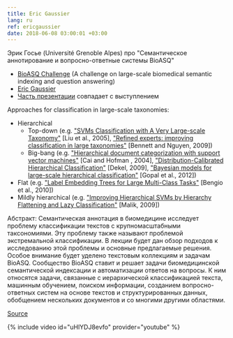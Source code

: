 ```yaml
---
title: Eric Gaussier
lang: ru
ref: ericgaussier
date: 2018-06-08 03:00:01 +03:00
---
```


Эрик Госье (Université Grenoble Alpes) про "Семантическое аннотирование и вопросно-ответные системы BioASQ"

- [BioASQ Challenge](http://bioasq.org/participate/challenges) (A challenge on large-scale
biomedical semantic indexing and question answering)
- [Eric Gaussier](http://ama.liglab.fr/~gaussier/)
- [Часть презентации](http://statlearn.sfds.asso.fr/wp-content/uploads/2015/04/3-Gaussier.pdf) совпадает с выступлением

Approaches for classification in large-scale taxonomies:
* Hierarchical
  - Top-down (e.g. ["SVMs Classification with A Very Large-scale Taxonomy"](http://citeseerx.ist.psu.edu/viewdoc/download?doi=10.1.1.72.1506&rep=rep1&type=pdf) [Liu et al., 2005], ["Refined experts: improving classification in large taxonomies"](http://www.cs.cornell.edu/~nhnguyen/refined_experts.pdf) [Bennett and Nguyen, 2009])
  - Big-bang (e.g. ["Hierarchical document categorization with support vector machines"](https://dl.acm.org/citation.cfm?id=1031186) [Cai and Hofman , 2004], ["Distribution-Calibrated Hierarchical Classification"](https://papers.nips.cc/paper/3629-distribution-calibrated-hierarchical-classification.pdf) [Dekel, 2009], ["Bayesian models for large-scale hierarchical classification"](https://www.researchgate.net/publication/290780111_Bayesian_models_for_large-scale_hierarchical_classification) [Gopal et al., 2012])
* Flat (e.g. ["Label Embedding Trees for Large Multi-Class Tasks"](https://papers.nips.cc/paper/4027-label-embedding-trees-for-large-multi-class-tasks.pdf) [Bengio et al., 2010])
* Mildly hierarchical (e.g. ["Improving Hierarchical SVMs by Hierarchy Flattening and Lazy Classification"](http://citeseerx.ist.psu.edu/viewdoc/download?doi=10.1.1.628.5478&rep=rep1&type=pdf) [Malik, 2009])

Абстракт: Семантическая аннотация в биомедицине исследует проблему классификации текстов с крупномасштабными таксономиями. Эту проблему также называют проблемой экстремальной классификации. В лекции будет дан обзор подходов к исследованию этой проблемы и основные предлагаемые решения. Особое внимание будет уделено текстовым коллекциям и задачам BioASQ. Сообщество BioASQ ставит и решает задачи биомедицинской семантической индексации и автоматизации ответов на вопросы. К ним относятся задачи, связанные с иерархической классификацией текста, машинным обучением, поиском информации, созданием вопросно-ответных систем на основе текстов и структурированных данных, обобщением нескольких документов и со многими другими областями.

[Source](https://mipt.ru/education/departments/fpmi/events/erik_gose_semanticheskoe_annotirovanie_i_voprosno_otvetnye_sistemy_bioasq)

{% include video id="uHlYDJ8evfo" provider="youtube" %}
